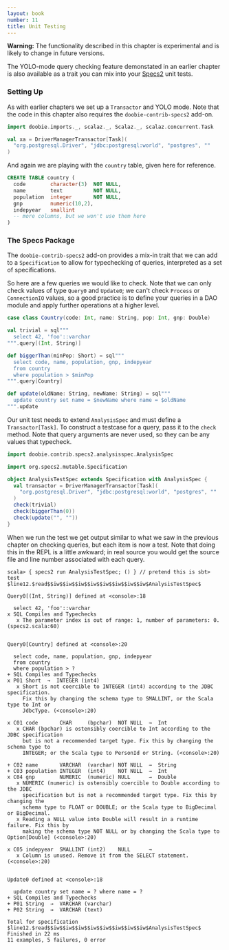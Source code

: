 ```yaml
---
layout: book
number: 11
title: Unit Testing
---
```


<div class="alert alert-warning" role="alert">
<b>Warning:</b> The functionality described in this chapter is experimental and is likely to change in future versions.
</div>

The YOLO-mode query checking feature demonstated in an earlier chapter is also available as a trait you can mix into your [Specs2](http://etorreborre.github.io/specs2/) unit tests.

### Setting Up

As with earlier chapters we set up a `Transactor` and YOLO mode. Note that the code in this chapter also requires the `doobie-contrib-specs2` add-on.

```scala
import doobie.imports._, scalaz._, Scalaz._, scalaz.concurrent.Task

val xa = DriverManagerTransactor[Task](
  "org.postgresql.Driver", "jdbc:postgresql:world", "postgres", ""
)
```

And again we are playing with the `country` table, given here for reference.

```sql
CREATE TABLE country (
  code        character(3)  NOT NULL,
  name        text          NOT NULL,
  population  integer       NOT NULL,
  gnp         numeric(10,2),
  indepyear   smallint
  -- more columns, but we won't use them here
)
```

### The Specs Package

The `doobie-contrib-specs2` add-on provides a mix-in trait that we can add to a `Specification` to allow for typechecking of queries, interpreted as a set of specifications.

So here are a few queries we would like to check. Note that we can only check values of type `Query0` and `Update0`; we can't check `Process` or `ConnectionIO` values, so a good practice is to define your queries in a DAO module and apply further operations at a higher level. 

```scala
case class Country(code: Int, name: String, pop: Int, gnp: Double)

val trivial = sql"""
  select 42, 'foo'::varchar
""".query[(Int, String)]

def biggerThan(minPop: Short) = sql"""
  select code, name, population, gnp, indepyear
  from country
  where population > $minPop
""".query[Country]

def update(oldName: String, newName: String) = sql"""
  update country set name = $newName where name = $oldName
""".update
```

Our unit test needs to extend `AnalysisSpec` and must define a `Transactor[Task]`. To construct a testcase for a query, pass it to the `check` method. Note that query arguments are never used, so they can be any values that typecheck.

```scala
import doobie.contrib.specs2.analysisspec.AnalysisSpec

import org.specs2.mutable.Specification

object AnalysisTestSpec extends Specification with AnalysisSpec {
  val transactor = DriverManagerTransactor[Task](
    "org.postgresql.Driver", "jdbc:postgresql:world", "postgres", ""
  )
  check(trivial)
  check(biggerThan(0))
  check(update("", ""))
}
```

When we run the test we get output similar to what we saw in the previous chapter on checking queries, but each item is now a test. Note that doing this in the REPL is a little awkward; in real source you would get the source file and line number associated with each query.

```
scala> { specs2 run AnalysisTestSpec; () } // pretend this is sbt> test
$line12.$read$$iw$$iw$$iw$$iw$$iw$$iw$$iw$$iw$AnalysisTestSpec$

Query0[(Int, String)] defined at <console>:18
  
  select 42, 'foo'::varchar
x SQL Compiles and Typechecks
   x The parameter index is out of range: 1, number of parameters: 0. (specs2.scala:60)


Query0[Country] defined at <console>:20
  
  select code, name, population, gnp, indepyear
  from country
  where population > ?
+ SQL Compiles and Typechecks
x P01 Short  →  INTEGER (int4)
   x Short is not coercible to INTEGER (int4) according to the JDBC specification.
     Fix this by changing the schema type to SMALLINT, or the Scala type to Int or
     JdbcType. (<console>:20)

x C01 code       CHAR     (bpchar)  NOT NULL  →  Int
   x CHAR (bpchar) is ostensibly coercible to Int according to the JDBC specification
     but is not a recommended target type. Fix this by changing the schema type to
     INTEGER; or the Scala type to PersonId or String. (<console>:20)

+ C02 name       VARCHAR  (varchar) NOT NULL  →  String
+ C03 population INTEGER  (int4)    NOT NULL  →  Int
x C04 gnp        NUMERIC  (numeric) NULL      →  Double
   x NUMERIC (numeric) is ostensibly coercible to Double according to the JDBC
     specification but is not a recommended target type. Fix this by changing the
     schema type to FLOAT or DOUBLE; or the Scala type to BigDecimal or BigDecimal.
   x Reading a NULL value into Double will result in a runtime failure. Fix this by
     making the schema type NOT NULL or by changing the Scala type to Option[Double] (<console>:20)

x C05 indepyear  SMALLINT (int2)    NULL      →  
   x Column is unused. Remove it from the SELECT statement. (<console>:20)


Update0 defined at <console>:18
  
  update country set name = ? where name = ?
+ SQL Compiles and Typechecks
+ P01 String  →  VARCHAR (varchar)
+ P02 String  →  VARCHAR (text)

Total for specification $line12.$read$$iw$$iw$$iw$$iw$$iw$$iw$$iw$$iw$AnalysisTestSpec$
Finished in 22 ms
11 examples, 5 failures, 0 error
```




